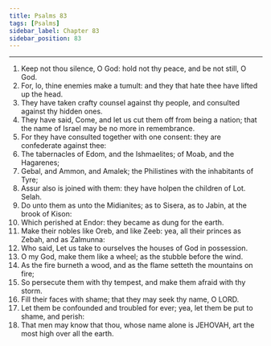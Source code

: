 ```yaml
---
title: Psalms 83
tags: [Psalms]
sidebar_label: Chapter 83
sidebar_position: 83
---
```


---
1. Keep not thou silence, O God: hold not thy peace, and be not still, O God.
2. For, lo, thine enemies make a tumult: and they that hate thee have lifted up the head.
3. They have taken crafty counsel against thy people, and consulted against thy hidden ones.
4. They have said, Come, and let us cut them off from being a nation; that the name of Israel may be no more in remembrance.
5. For they have consulted together with one consent: they are confederate against thee:
6. The tabernacles of Edom, and the Ishmaelites; of Moab, and the Hagarenes;
7. Gebal, and Ammon, and Amalek; the Philistines with the inhabitants of Tyre;
8. Assur also is joined with them: they have holpen the children of Lot. Selah.
9. Do unto them as unto the Midianites; as to Sisera, as to Jabin, at the brook of Kison:
10. Which perished at Endor: they became as dung for the earth.
11. Make their nobles like Oreb, and like Zeeb: yea, all their princes as Zebah, and as Zalmunna:
12. Who said, Let us take to ourselves the houses of God in possession.
13. O my God, make them like a wheel; as the stubble before the wind.
14. As the fire burneth a wood, and as the flame setteth the mountains on fire;
15. So persecute them with thy tempest, and make them afraid with thy storm.
16. Fill their faces with shame; that they may seek thy name, O LORD.
17. Let them be confounded and troubled for ever; yea, let them be put to shame, and perish:
18. That men may know that thou, whose name alone is JEHOVAH, art the most high over all the earth.